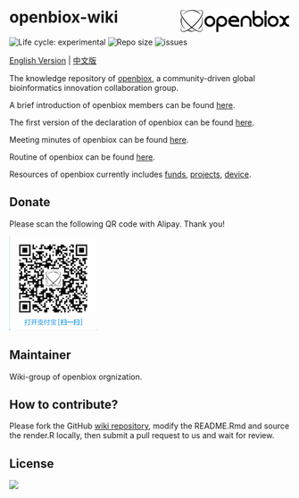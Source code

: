 # openbiox-wiki <img src="../static/img/logo-long.png" align="right" alt="openbiox" width="200"/>

<img src="https://img.shields.io/badge/lifecycle-experimental-orange.svg" alt="Life cycle: experimental"> <img src="https://img.shields.io/github/repo-size/openbiox/wiki.svg" alt="Repo size"/> <img src="https://img.shields.io/github/issues/openbiox/wiki.svg" alt="issues"/>

[English Version](./) | [中文版](../)

The knowledge repository of [openbiox](https://openbiox.org), a community-driven global bioinformatics innovation collaboration group.

A brief introduction of openbiox members can be found [here](../members).

The first version of the declaration of openbiox can be found [here](../declaration).

Meeting minutes of openbiox can be found [here](../minutes).

Routine of openbiox can be found [here](../routine).

Resources of openbiox currently includes
[funds](../resources/funds), 
[projects](../resources/projects),
[device](../resources/device).

## Donate
Please scan the following QR code with Alipay. Thank you!

![资助](../static/img/QRcode.png)

## Maintainer

Wiki-group of openbiox orgnization.

## How to contribute?

Please fork the GitHub [wiki
repository](https://github.com/openbiox/wiki), modify the README.Rmd and source the render.R locally, then submit a pull request to us and wait for review.

## License

[![](https://i.creativecommons.org/l/by-nc-nd/4.0/88x31.png)](https://creativecommons.org/licenses/by-nc-nd/4.0/)
